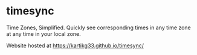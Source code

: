 # timesync
Time Zones, Simplified. Quickly see corresponding times in any time zone at any time in your local zone.

Website hosted at https://kartikg33.github.io/timesync/